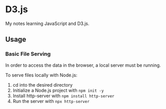 # D3.js

My notes learning JavaScript and D3.js.

## Usage

### Basic File Serving

In order to access the data in the browser, a local server must be running.

To serve files locally with Node.js:

1. cd into the desired directory
2. Initialize a Node.js project with `npm init -y`
3. Install http-server with `npm install http-server`
4. Run the server with `npx http-server`
